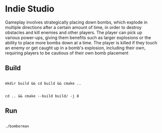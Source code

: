 
# Indie Studio

Gameplay involves strategically placing down bombs, which explode in multiple directions after a certain amount of time, in order to destroy obstacles and kill enemies and other players. The player can pick up various power-ups, giving them benefits such as larger explosions or the ability to place more bombs down at a time. The player is killed if they touch an enemy or get caught up in a bomb's explosion, including their own, requiring players to be cautious of their own bomb placement



## Build


```

mkdir build && cd build && cmake ..

```

```

cd .. && cmake --build build/ -j 8

```



## Run



```

./bomberman

```
